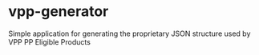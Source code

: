 # vpp-generator
Simple application for generating the proprietary JSON structure used by VPP PP Eligible Products
